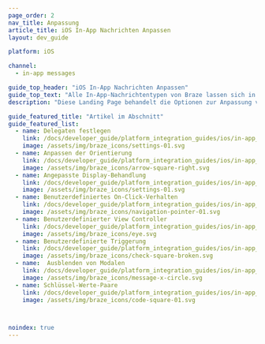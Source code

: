 ```yaml
---
page_order: 2
nav_title: Anpassung
article_title: iOS In-App Nachrichten Anpassen
layout: dev_guide

platform: iOS

channel:
  - in-app messages

guide_top_header: "iOS In-App Nachrichten Anpassen"
guide_top_text: "Alle In-App-Nachrichtentypen von Braze lassen sich in hohem Maße anpassen: Nachrichten, Bilder, <a href='http://fortawesome.github.io/Font-Awesome/'>Font Awesome-Symbole</a>, Klick-Aktionen, Analytics, editierbares Styling, angepasste Anzeigeoptionen und angepasste Zustellungsoptionen. Mehrere Optionen können <a href='/docs/user_guide/message_building_by_channel/in-app_messages/create/'>im Dashboard</a> für jede einzelne In-App-Nachricht konfiguriert werden. Braze bietet darüber hinaus mehrere Stufen der fortgeschrittenen Anpassung, um eine Vielzahl von Anwendungsfällen und Anforderungen zu erfüllen."
description: "Diese Landing Page behandelt die Optionen zur Anpassung von In-App-Nachrichten im Braze iOS SDK, wie z. B. die Einstellung von Delegaten, die Anpassung der Ausrichtung, die angepasste Handhabung der Anzeige und mehr."

guide_featured_title: "Artikel im Abschnitt"
guide_featured_list:
  - name: Delegaten festlegen
    link: /docs/developer_guide/platform_integration_guides/ios/in-app_messaging/customization/setting_delegates/
    image: /assets/img/braze_icons/settings-01.svg
  - name: Anpassen der Orientierung
    link: /docs/developer_guide/platform_integration_guides/ios/in-app_messaging/customization/customizing_orientation/
    image: /assets/img/braze_icons/arrow-square-right.svg
  - name: Angepasste Display-Behandlung
    link: /docs/developer_guide/platform_integration_guides/ios/in-app_messaging/customization/handing_in_app_display/
    image: /assets/img/braze_icons/settings-01.svg
  - name: Benutzerdefiniertes On-Click-Verhalten
    link: /docs/developer_guide/platform_integration_guides/ios/in-app_messaging/customization/behavior_on_click/
    image: /assets/img/braze_icons/navigation-pointer-01.svg
  - name: Benutzerdefinierter View Controller
    link: /docs/developer_guide/platform_integration_guides/ios/in-app_messaging/customization/custom_view_controller/
    image: /assets/img/braze_icons/eye.svg
  - name: Benutzerdefinierte Triggerung
    link: /docs/developer_guide/platform_integration_guides/ios/in-app_messaging/customization/custom_triggering/
    image: /assets/img/braze_icons/check-square-broken.svg
  - name:  Ausblenden von Modalen
    link: /docs/developer_guide/platform_integration_guides/ios/in-app_messaging/customization/modal_dismissal/
    image: /assets/img/braze_icons/message-x-circle.svg
  - name: Schlüssel-Werte-Paare
    link: /docs/developer_guide/platform_integration_guides/ios/in-app_messaging/customization/key_value_pairs/
    image: /assets/img/braze_icons/code-square-01.svg



noindex: true
---
```

<br><br>